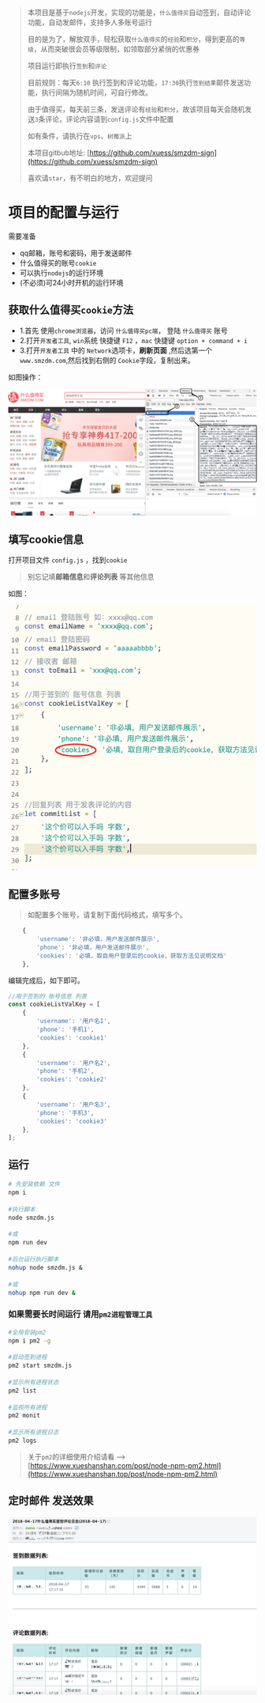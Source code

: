 >本项目是基于`nodejs`开发，实现的功能是，`什么值得买`自动签到，自动评论功能，自动发邮件，支持多人多账号运行
>
>目的是为了，解放双手，轻松获取`什么值得买`的`经验`和`积分`，得到更高的`等级`，从而突破很会员等级限制，如领取部分紧俏的优惠券
>
>项目运行即执行`签到`和`评论`
>
>目前规则：每天`6:10` 执行签到和评论功能，`17:30`执行`签到结果`邮件发送功能，执行间隔为随机时间，可自行修改。
>
>由于值得买，每天前三条，发送评论有`经验`和`积分`，故该项目每天会随机发送`3`条评论，评论内容请到`config.js`文件中配置
>
>
>如有条件，请执行在`vps`、`树莓派`上
>
>本项目gitbub地址: [https://github.com/xuess/smzdm-sign](https://github.com/xuess/smzdm-sign)
>
>喜欢请`star`，有不明白的地方，欢迎提问
>


# 项目的配置与运行

需要准备

* qq邮箱，账号和密码，用于发送邮件
* 什么值得买的账号`cookie`
* 可以执行`nodejs`的运行环境
* (不必须)可24小时开机的运行环境



## 获取什么值得买`cookie`方法

* 1.首先 使用`chrome浏览器`，访问 `什么值得买pc端`， 登陆 `什么值得买` 账号
* 2.打开`开发者工具`, `win`系统 快捷键 `F12` ，`mac` 快捷键 `option + command + i`
* 3.打开`开发者工具` 中的 `Network`选项卡，**刷新页面** ,然后选第一个 `www.smzdm.com`,然后找到右侧的 `Cookie`字段，复制出来。 


如图操作：

![](img/smzdm-cookie.png)


## 填写cookie信息

打开项目文件 `config.js` ，找到`cookie`

> 别忘记填**邮箱信息**和**评论列表** 等其他信息

如图：

![](img/config.png)

## 配置多账号

> 如配置多个账号，请复制下面代码格式，填写多个。


```javascript
	{
		'username': '非必填，用户发送邮件展示',
		'phone': '非必填，用户发送邮件展示',
		'cookies': '必填，取自用户登录后的cookie，获取方法见说明文档'
	},
```

编辑完成后，如下即可。

```javascript
//用于签到的 账号信息 列表
const cookieListValKey = [
	{
		'username': '用户名1',
		'phone': '手机1',
		'cookies': 'cookie1'
	},
	{
		'username': '用户名2',
		'phone': '手机2',
		'cookies': 'cookie2'
	},
	{
		'username': '用户名3',
		'phone': '手机3',
		'cookies': 'cookie3'
	},
];

```



## 运行 

```bash
# 先安装依赖 文件
npm i

#执行脚本
node smzdm.js

#或
npm run dev

#后台运行执行脚本
nohup node smzdm.js &

#或
nohup npm run dev &

```

### 如果需要长时间运行 请用`pm2进程管理工具`

```bash
#全局安装pm2
npm i pm2 -g 

#启动签到进程
pm2 start smzdm.js

#显示所有进程状态
pm2 list 

#监视所有进程
pm2 monit              

#显示所有进程日志
pm2 logs

```

> 关于`pm2`的详细使用介绍请看  --> [https://www.xueshanshan.com/post/node-npm-pm2.html](https://www.xueshanshan.top/post/node-npm-pm2.html)


## 定时邮件 发送效果

![](img/email.png) 



